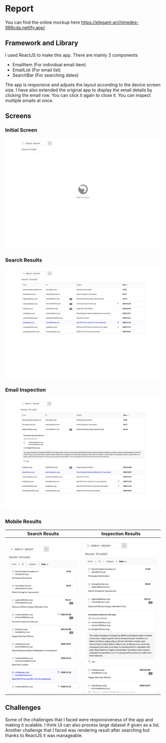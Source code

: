 # Report

You can find the online mockup here https://elegant-archimedes-989cda.netlify.app/

## Framework and Library
I used ReactJS to make this app. There are mainly 3 components

- EmailItem (For individual email item)
- EmailList (For email list)
- SearchBar (For searching dates)

The app is responsive and adjusts the layout according to the device screen size. I have also extended the original app to display the email details by clicking the email row. You can click it again to close it. You can inspect multiple emails at once.

## Screens

### Initial Screen
![Initial Screen](screenshots/p1.png)

### Search Results
![Initial Screen](screenshots/p2.png)

### Email Inspection
![Initial Screen](screenshots/p3.png)

### Mobile Results
| Search Results                        | Inspection Results                    |
| ------------------------------------- | ------------------------------------- |
| ![Initial Screen](screenshots/p4.png) | ![Initial Screen](screenshots/p5.png) |

## Challenges

Some of the challenges that I faced were responsiveness of the app and making it scalable. 
I think UI can also process large dataset if given as a list. Another challenge that I faced was rendering result after searching but thanks to ReactJS it was manageable.